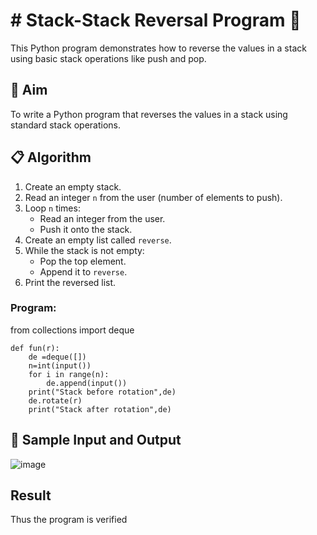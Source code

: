 # # Stack-Stack Reversal Program 🔁

This Python program demonstrates how to reverse the values in a stack using basic stack operations like push and pop.

## 🎯 Aim

To write a Python program that reverses the values in a stack using standard stack operations.

## 📋 Algorithm

1. Create an empty stack.
2. Read an integer `n` from the user (number of elements to push).
3. Loop `n` times:
   - Read an integer from the user.
   - Push it onto the stack.
4. Create an empty list called `reverse`.
5. While the stack is not empty:
   - Pop the top element.
   - Append it to `reverse`.
6. Print the reversed list.


### Program:
from collections import deque
```
def fun(r):
    de =deque([])
    n=int(input())
    for i in range(n):
        de.append(input())
    print("Stack before rotation",de)
    de.rotate(r)
    print("Stack after rotation",de)
```

## 🧪 Sample Input and Output
![image](https://github.com/user-attachments/assets/2962a068-4787-4ebe-a9e5-71d113539af5)


## Result
Thus the program is verified

